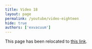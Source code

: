 ```yaml
---
title: Video 18
layout: page
permalink: /youtube/video-eighteen
hide: true
authors: ['exvacuum']
---
```


<html>
<head>
    <script type="text/javascript">
        window.location.replace(".#video-eighteen");
    </script>
</head>
<body>
<p>This page has been relocated to <a href=".#video-eighteen">this link</a>.</p>
</body>
</html>
